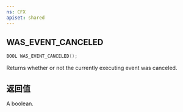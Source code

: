```yaml
---
ns: CFX
apiset: shared
---
```

## WAS_EVENT_CANCELED

```c
BOOL WAS_EVENT_CANCELED();
```

Returns whether or not the currently executing event was canceled.

## 返回值
A boolean.
